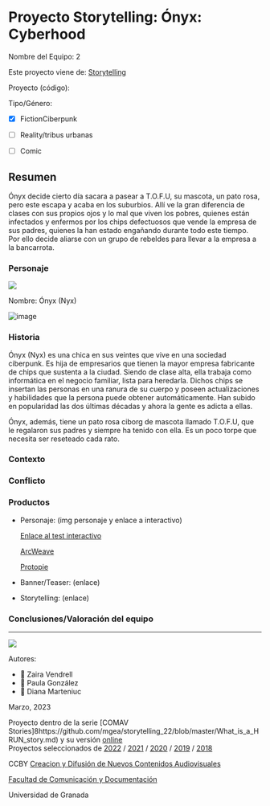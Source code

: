 

# Proyecto Storytelling: Ónyx: Cyberhood

Nombre del Equipo: 2

Este proyecto viene de: [Storytelling](https://github.com/mgea/storytelling)

Proyecto (código): 

Tipo/Género:  
- [x] FictionCiberpunk  
- [ ] Reality/tribus urbanas  
- [ ] Comic


## Resumen
Ónyx decide cierto día sacara a pasear a T.O.F.U, su mascota, un pato rosa, pero este escapa y acaba en los suburbios. Allí ve la gran diferencia de clases con sus propios ojos y lo mal que viven los pobres, quienes están infectados y enfermos por los chips defectuosos que vende la empresa de sus padres, quienes la han estado engañando durante todo este tiempo. Por ello decide aliarse con un grupo de rebeldes para llevar a la empresa a la bancarrota.

### Personaje

![](https://steamuserimages-a.akamaihd.net/ugc/1696129331815124182/944176E8AD8F755C0AD71A218B365050D412E5AF/?imw=512&&ima=fit&impolicy=Letterbox&imcolor=%23000000&letterbox=false)

Nombre: Ónyx (Nyx)

![image](https://user-images.githubusercontent.com/128467096/228174289-5c2a5da4-f15c-4ba2-8d75-021c817b2487.png)

### Historia
Ónyx (Nyx) es una chica en sus veintes que vive en una sociedad ciberpunk. Es hija de empresarios que tienen la mayor empresa fabricante de chips que sustenta a la ciudad. Siendo de clase alta, ella trabaja como informática en el negocio familiar, lista para heredarla.  Dichos chips se insertan las personas en una ranura de su cuerpo y poseen actualizaciones y habilidades que la persona puede obtener automáticamente. Han subido en popularidad las dos últimas décadas y ahora la gente es adicta a ellas.

Ónyx, además, tiene un pato rosa ciborg de mascota llamado T.O.F.U, que le regalaron sus padres y siempre ha tenido con ella. Es un poco torpe que necesita ser reseteado cada rato.

### Contexto


### Conflicto 


### Productos

- Personaje: (img personaje y enlace a interactivo) 
   
   [Enlace al test interactivo](https://paulagonzalez.h5p.com/content/1291913817454555757/embed)
  
   [ArcWeave](https://arcweave.com/app/project/1M62axGEwr?board=630fdb8a-48d6-473e-9974-2460f7eb2b41&scale=0.444445&coords=-10178.3,-9950.7)
  
   [Protopie](https://cloud.protopie.io/p/44f4eac019ff803433ddd515)

- Banner/Teaser:  (enlace) 


- Storytelling: (enlace) 




### Conclusiones/Valoración del equipo

------
![](https://upload.wikimedia.org/wikipedia/commons/thumb/6/62/CC-BY-SA-Andere_Wikis_%28v%29.svg/200px-CC-BY-SA-Andere_Wikis_%28v%29.svg.png)


Autores:  
<!---
Incluir lista de personas del grupo 
Se puede añadir enlace a página personal de github o lo que se quiera...(optativo)
-->

- :woman: Zaira Vendrell
- :woman: Paula González
- :woman: Diana Marteniuc

<!---
Lista completa de emojis de markDown - https://gist.github.com/rxaviers/7360908) 
-->



Marzo, 2023

Proyecto dentro de la serie [COMAV Stories]8https://github.com/mgea/storytelling_22/blob/master/What_is_a_HRUN_story.md) y su versión [online](https://utopolis.ugr.es/media/HRUN/)  
Proyectos seleccionados de [2022](https://github.com/mgea/storytelling/blob/master/2022/readme.md) / [2021](https://github.com/mgea/storytelling/blob/master/2021/readme.md) / [2020](https://github.com/mgea/storytelling/blob/master/2020/readme.md)  / 
[2019](https://github.com/mgea/storytelling/blob/master/2019/readme.md) / [2018](https://github.com/mgea/storytelling/blob/master/2018/readme.md) 

CCBY [Creacion y Difusión de Nuevos Contenidos Audiovisuales](http://utopolis.ugr.es/medialab)

[Facultad de Comunicación y Documentación](http://fcd.ugr.es)

Universidad de Granada
